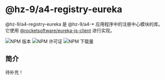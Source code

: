 # @hz-9/a4-registry-eureka

@hz-9/a4-registry-eureka 是 @hz-9/a4-* 应用程序中的注册中心模块的库。它使用 [@rocketsoftware/eureka-js-client] 进行实现。

![NPM 版本][npm-version-url] ![NPM 许可证][npm-license-url] ![NPM 下载量][npm-downloads-url]

[@rocketsoftware/eureka-js-client]: https://www.npmjs.com/package/@rocketsoftware/eureka-js-client
[npm-version-url]: https://img.shields.io/npm/v/@hz-9/a4-registry-eureka
[npm-license-url]: https://img.shields.io/npm/l/@hz-9/a4-registry-eureka
[npm-downloads-url]: https://img.shields.io/npm/d18m/@hz-9/a4-registry-eureka

## 简介

待补充！
<!-- TODO -->
